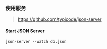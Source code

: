 ### 使用服务
> https://github.com/typicode/json-server


#### Start JSON Server

`json-server --watch db.json`